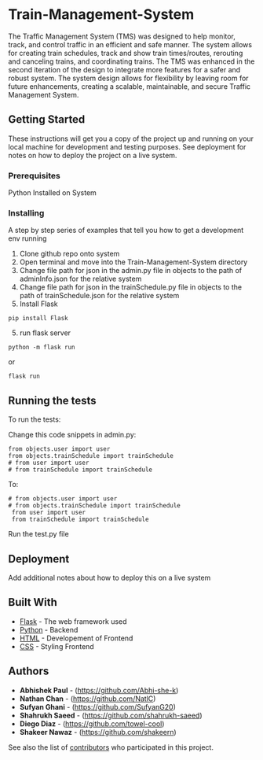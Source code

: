 # Train-Management-System

The Traffic Management System (TMS) was designed to help monitor, track, and control traffic in an efficient and safe manner. The system allows for creating train schedules, track and show train times/routes, rerouting and canceling trains, and coordinating trains. The TMS was enhanced in the second iteration of the design to integrate more features for a safer and robust system. The system design allows for flexibility by leaving room for future enhancements, creating a scalable, maintainable, and secure Traffic Management System.


## Getting Started

These instructions will get you a copy of the project up and running on your local machine for development and testing purposes. See deployment for notes on how to deploy the project on a live system.

### Prerequisites

Python Installed on System

### Installing

A step by step series of examples that tell you how to get a development env running

1. Clone github repo onto system
2. Open terminal and move into the Train-Management-System directory
3. Change file path for json in the admin.py file in objects to the path of adminInfo.json for the relative system
4. Change file path for json in the trainSchedule.py file in objects to the path of trainSchedule.json for the relative system
4. Install Flask

```
pip install Flask
```
5. run flask server

```
python -m flask run
```

or

```
flask run
```



## Running the tests

To run the tests:

Change this code snippets in admin.py: 

```
from objects.user import user
from objects.trainSchedule import trainSchedule
# from user import user
# from trainSchedule import trainSchedule
```

To:

```
# from objects.user import user
# from objects.trainSchedule import trainSchedule
 from user import user
 from trainSchedule import trainSchedule
```

Run the test.py file 


## Deployment

Add additional notes about how to deploy this on a live system

## Built With

* [Flask](https://flask.palletsprojects.com/en/2.2.x/) - The web framework used
* [Python](https://www.python.org/doc/) - Backend
* [HTML](https://developer.mozilla.org/en-US/docs/Web/HTML) - Developement of Frontend
* [CSS](https://developer.mozilla.org/en-US/docs/Web/CSS) - Styling Frontend



## Authors

* **Abhishek Paul** - (https://github.com/Abhi-she-k)
* **Nathan Chan** - (https://github.com/NatlC)
* **Sufyan Ghani** - (https://github.com/SufyanG20)
* **Shahrukh Saeed** - (https://github.com/shahrukh-saeed)
* **Diego Diaz** - (https://github.com/towel-cool)
* **Shakeer Nawaz** - (https://github.com/shakeern)

See also the list of [contributors](https://github.com/your/project/contributors) who participated in this project.



